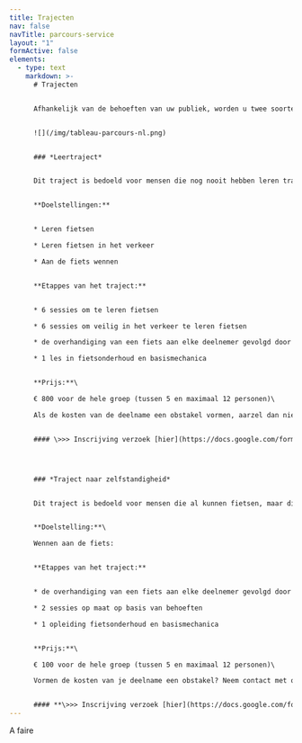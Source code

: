 ```yaml
---
title: Trajecten
nav: false
navTitle: parcours-service
layout: "1"
formActive: false
elements:
  - type: text
    markdown: >-
      # Trajecten


      Afhankelijk van de behoeften van uw publiek, worden u twee soorten ondersteuning aangeboden. Als u zich wilt aanmelden voor deelname aan het project, kies dan het traject die u interesseert en vul het bijbehorende formulier in.


      ![](/img/tableau-parcours-nl.png)


      ### *Leertraject*


      Dit traject is bedoeld voor mensen die nog nooit hebben leren trappen.


      **Doelstellingen:**


      * Leren fietsen

      * Leren fietsen in het verkeer

      * Aan de fiets wennen


      **Etappes van het traject:**


      * 6 sessies om te leren fietsen

      * 6 sessies om veilig in het verkeer te leren fietsen

      * de overhandiging van een fiets aan elke deelnemer gevolgd door een opleiding fietsen in het verkeer

      * 1 les in fietsonderhoud en basismechanica


      **Prijs:**\

      € 800 voor de hele groep (tussen 5 en maximaal 12 personen)\

      Als de kosten van de deelname een obstakel vormen, aarzel dan niet om contact met ons op te nemen en dan zoeken we samen naar een oplossing.


      #### \>>> Inscrijving verzoek [hier](https://docs.google.com/forms/d/e/1FAIpQLSdjs11lZgiI2kXcJsNo-jnkaf69M23ukL3z0D4Wn3lakGhEaA/viewform) <<<




      ### *Traject naar zelfstandigheid*


      Dit traject is bedoeld voor mensen die al kunnen fietsen, maar die zich in een precaire mobiliteitssituatie  bevinden en die vooral een fiets ter beschikking nodig hebben. Het traject is als volgt samengesteld:


      **Doelstelling:**\

      Wennen aan de fiets:


      **Etappes van het traject:**


      * de overhandiging van een fiets aan elke deelnemer gevolgd door een opleiding fietsen in het verkeer

      * 2 sessies op maat op basis van behoeften

      * 1 opleiding fietsonderhoud en basismechanica


      **Prijs:**\

      € 100 voor de hele groep (tussen 5 en maximaal 12 personen)\

      Vormen de kosten van je deelname een obstakel? Neem contact met ons op en samen zoeken we naar een oplossing.


      #### **\>>> Inscrijving verzoek [hier](https://docs.google.com/forms/d/e/1FAIpQLSdrn0IXxMrafrRrKzJ8utwI6cMOI-TYf1OS7nWarHRDrTchow/viewform) <<<**
---
```

 A faire
